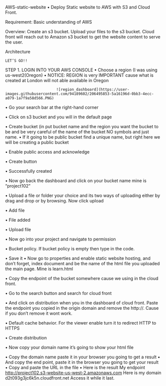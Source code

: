 AWS-static-website
•	Deploy Static website to AWS with S3 and  Cloud Front.


Requirement: Basic understanding of AWS

Overview: Create an s3 bucket. Upload your files to the s3 bucket. Cloud front will reach out to Amazon s3 bucket to get the website content to serve the user.

Architecture

                                         
    LET’S GO!!
STEP 1.  LOGIN INTO YOUR AWS CONSOLE
•	Choose a region (I was using us-west2(Oregon)
•	NOTICE: REGION is very IMPORTANT  cause what is created at London will not able available in Oregon

                           ![region_dashboard](https://user-images.githubusercontent.com/94189602/206495853-5a16196d-0bb3-4ecc-a079-1a7f9a58d566.PNG)

•	Go your search bar at the right-hand corner

                                 
•	Click on s3 bucket and you will in the default page  


                            
•	Create bucket (in put bucket name and the region you want the bucket to be and be very careful of the name of the bucket NO symbols and just name.
•	If it going to be public bucket find a unique name, but right here we will be creating a public bucket


                             

•	Enable public access and acknowledge 
                                                    
•	Create button

                                                                      
•	Successfully created

                               

•	Now go back the dashboard and  click on your bucket name mine is “project102”

                                

•	Upload a file or folder your choice and its two ways of uploading either by drag and drop or by browsing. Now click upload 
                                  

•	Add file
                     

•	File added

                      

•	Upload file

                                        
•	Now go into your project and navigate to permission

       

•	Bucket policy. If bucket policy is empty then type in the code.

                          

•	Save it
•	Now go to properties and enable static website hosting, and don’t forget, index document and be the name of the html file you uploaded the main page. Mine is learn.html
           

•	Copy the endpoint of the bucket somewhere cause we using in the cloud front.


                         

•	Go to the search button and search for cloud front


                       

•	And click on distribution when you in the dashboard of cloud front. Paste the endpoint you copied in the origin domain and remove the http://. Cause if you don’t remove it wont work.
                


•	Default cache behavior. For the viewer enable turn it to redirect HTTP to HTTPS
                     

•	Create distribution


                                                    

•	Now copy your domain name it’s going to show your html file 

                    

•	Copy the domain name paste it in your browser you going to get a result
•	And copy the end point, paste it in the browser you going to get your result 
•	Copy and paste the URL in the file 
•	Here is the result
My endpoint http://project102.s3-website-us-west-2.amazonaws.com
Here is my domain d2t093g3jc6k5n.cloudfront.net
Access it while it last.
  
    
  
